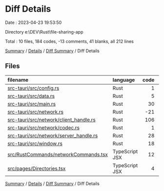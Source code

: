 # Diff Details

Date : 2023-04-23 19:53:50

Directory e:\\DEV\\Rust\\file-sharing-app

Total : 10 files,  184 codes, -13 comments, 41 blanks, all 212 lines

[Summary](results.md) / [Details](details.md) / [Diff Summary](diff.md) / Diff Details

## Files
| filename | language | code | comment | blank | total |
| :--- | :--- | ---: | ---: | ---: | ---: |
| [src-tauri/src/config.rs](/src-tauri/src/config.rs) | Rust | 1 | 0 | 0 | 1 |
| [src-tauri/src/data.rs](/src-tauri/src/data.rs) | Rust | 5 | 0 | 1 | 6 |
| [src-tauri/src/main.rs](/src-tauri/src/main.rs) | Rust | 30 | -1 | -1 | 28 |
| [src-tauri/src/network.rs](/src-tauri/src/network.rs) | Rust | -21 | -9 | -9 | -39 |
| [src-tauri/src/network/client_handle.rs](/src-tauri/src/network/client_handle.rs) | Rust | 106 | 0 | 28 | 134 |
| [src-tauri/src/network/codec.rs](/src-tauri/src/network/codec.rs) | Rust | 1 | 0 | 2 | 3 |
| [src-tauri/src/network/server_handle.rs](/src-tauri/src/network/server_handle.rs) | Rust | 28 | -2 | 8 | 34 |
| [src-tauri/src/window.rs](/src-tauri/src/window.rs) | Rust | 18 | 0 | 5 | 23 |
| [src/RustCommands/networkCommands.tsx](/src/RustCommands/networkCommands.tsx) | TypeScript JSX | 12 | 0 | 6 | 18 |
| [src/pages/Directories.tsx](/src/pages/Directories.tsx) | TypeScript JSX | 4 | -1 | 1 | 4 |

[Summary](results.md) / [Details](details.md) / [Diff Summary](diff.md) / Diff Details